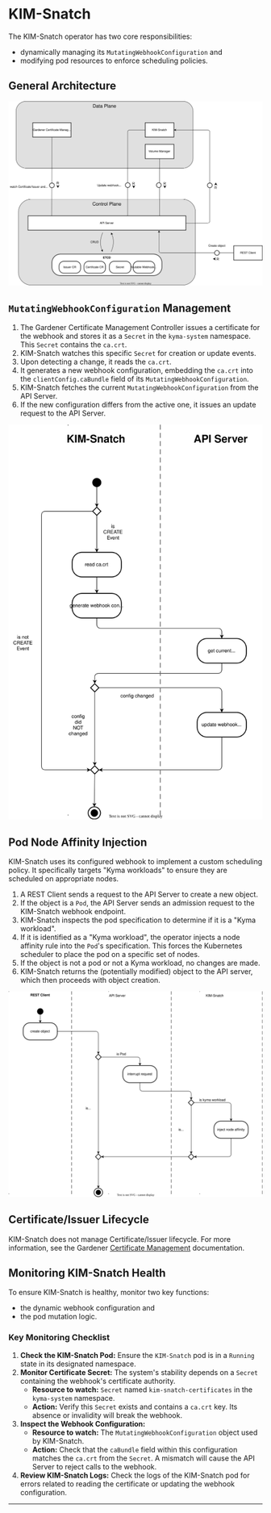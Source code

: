 # KIM-Snatch

The KIM-Snatch operator has two core responsibilities: 
- dynamically managing its `MutatingWebhookConfiguration` and 
- modifying pod resources to enforce scheduling policies.

## General Architecture

![Data Model for Certificate and Webhook](./assets/block_diagram.svg)

## `MutatingWebhookConfiguration` Management

1.  The Gardener Certificate Management Controller issues a certificate for the webhook and stores it as a `Secret` in the `kyma-system` namespace. This `Secret` contains the `ca.crt`.
2.  KIM-Snatch watches this specific `Secret` for creation or update events.
3.  Upon detecting a change, it reads the `ca.crt`.
4.  It generates a new webhook configuration, embedding the `ca.crt` into the `clientConfig.caBundle` field of its `MutatingWebhookConfiguration`.
5.  KIM-Snatch fetches the current `MutatingWebhookConfiguration` from the API Server.
6.  If the new configuration differs from the active one, it issues an update request to the API Server.

![Webhook Configuration Update Flow](./assets/regenerate_webhook_configuration.svg)

## Pod Node Affinity Injection

KIM-Snatch uses its configured webhook to implement a custom scheduling policy. It specifically targets "Kyma workloads" to ensure they are scheduled on appropriate nodes.

1.  A REST Client sends a request to the API Server to create a new object.
2.  If the object is a `Pod`, the API Server sends an admission request to the KIM-Snatch webhook endpoint.
3.  KIM-Snatch inspects the pod specification to determine if it is a "Kyma workload".
4.  If it is identified as a "Kyma workload", the operator injects a node affinity rule into the `Pod`'s specification. This forces the Kubernetes scheduler to place the pod on a specific set of nodes.
5.  If the object is not a pod or not a Kyma workload, no changes are made.
6.  KIM-Snatch returns the (potentially modified) object to the API server, which then proceeds with object creation.

![Pod Mutation Flow](./assets/webhook.svg)

## Certificate/Issuer Lifecycle

KIM-Snatch does not manage Certificate/Issuer lifecycle.
For more information, see the Gardener [Certificate Management](https://github.com/gardener/cert-management) documentation.

## Monitoring KIM-Snatch Health

To ensure KIM-Snatch is healthy, monitor two key functions: 
- the dynamic webhook configuration and 
- the pod mutation logic.

### Key Monitoring Checklist

1.  **Check the KIM-Snatch Pod:** Ensure the `KIM-Snatch` pod is in a `Running` state in its designated namespace.
2.  **Monitor Certificate Secret:** The system's stability depends on a `Secret` containing the webhook's certificate authority.
    *   **Resource to watch:** `Secret` named `kim-snatch-certificates` in the `kyma-system` namespace.
    *   **Action:** Verify this `Secret` exists and contains a `ca.crt` key. Its absence or invalidity will break the webhook.
3.  **Inspect the Webhook Configuration:**
    *   **Resource to watch:** The `MutatingWebhookConfiguration` object used by KIM-Snatch.
    *   **Action:** Check that the `caBundle` field within this configuration matches the `ca.crt` from the `Secret`. A mismatch will cause the API Server to reject calls to the webhook.
4.  **Review KIM-Snatch Logs:** Check the logs of the KIM-Snatch pod for errors related to reading the certificate or updating the webhook configuration.

---
